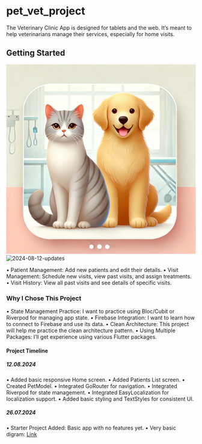 # pet_vet_project

The Veterinary Clinic App is designed for tablets and the web. It’s meant to help veterinarians manage their services, especially for home visits.

## Getting Started

![Cat and Dog Image](pet_vet.jpg)
![2024-08-12-updates](2024-08-12-updates.gif)

 • Patient Management: Add new patients and edit their details.
 • Visit Management: Schedule new visits, view past visits, and assign treatments.
 • Visit History: View all past visits and see details of specific visits.

### Why I Chose This Project

 • State Management Practice: I want to practice using Bloc/Cubit or Riverpod for managing app state.
 • Firebase Integration: I want to learn how to connect to Firebase and use its data.
 • Clean Architecture: This project will help me practice the clean architecture pattern.
 • Using Multiple Packages: I’ll get experience using various Flutter packages.

#### Project Timeline

##### 12.08.2024

• Added basic responsive Home screen.
• Added Patients List screen.
• Created PetModel.
• Integrated GoRouter for navigation.
• Integrated Riverpod for state management.
• Integrated EasyLocalization for localization support.
• Added basic styling and TextStyles for consistent UI.

##### 26.07.2024

 • Starter Project Added: Basic app with no features yet.
 • Very basic digram: [Link](https://app.diagrams.net/#G14CaQT5roc3dvEoZBYau0jwQQxhuQzHS9#%7B%22pageId%22%3A%22kXz09J5oTDUhG0XenFSC%22%7D)